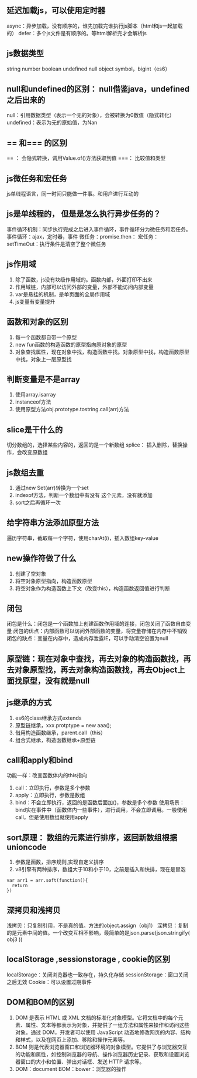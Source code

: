 ## 延迟加载js，可以使用定时器
async：异步加载，没有顺序的，谁先加载完谁执行js脚本（html和js一起加载的）
defer：多个js文件是有顺序的。等html解析完才会解析js

## js数据类型
string number boolean undefined null      object    symbol，bigint（es6）

## null和undefined的区别： null借鉴java，undefined之后出来的
null：引用数据类型（表示一个无的对象），会被转换为0数值（隐式转化）
undefined：表示为无的原始值，为Nan

## == 和=== 的区别
== ： 会隐式转换，调用Value.of()方法获取到值
===： 比较值和类型

## js微任务和宏任务
js单线程语言，同一时间只能做一件事。和用户进行互动的

## js是单线程的， 但是是怎么执行异步任务的？
事件循环机制：同步执行完成之后进入事件循环，事件循环分为微任务和宏任务。      事件循环：ajax，定时器，事件
微任务：promise.then：
宏任务：setTimeOut：执行条件是清空了整个微任务

## js作用域
1. 除了函数，js没有块级作用域的。函数内部，外面打印不出来
2. 作用域链，内部可以访问外部的变量，外部不能访问内部变量
3. var是悬挂的机制，是单页面的全局作用域
4. js变量有变量提升

## 函数和对象的区别
1. 每一个函数都自带一个原型
2. new fun函数的构造函数的原型指向原对象的原型
3. 对象查找属性，现在对象中找，构造函数中找。对象原型中找，构造函数原型中找，对象上一层原型找

## 判断变量是不是array
1. 使用array.isarray
2. instanceof方法
3. 使用原型方法obj.prototype.tostring.call(arr)方法

## slice是干什么的
切分数组的，选择某些内容的，返回的是一个新数组
splice： 插入删除，替换操作，会改变原数组

## js数组去重
1. 通过new Set(arr)转换为一个set
2. indexof方法，判断一个数组中有没有 这个元素，没有就添加
3. sort之后再循环一次

## 给字符串方法添加原型方法
遍历字符串，截取每一个字符，使用charAt(i)，插入数组key-value

## new操作符做了什么
1. 创建了空对象
2. 将空对象原型指向，构造函数原型
3. 将空对象作为构造函数上下文（改变this），构造函数返回值进行判断

## 闭包
闭包是什么：闭包是一个函数加上创建函数作用域的连接，闭包关闭了函数自由变量
闭包的优点：内部函数可以访问外部函数的变量，将变量存储在内存中不销毁
闭包的缺点：变量在内存中，造成内存泄露IE，可以手动清空设置为null

## 原型链：现在对象中查找，再去对象的构造函数找，再去对象原型找，再去对象构造函数找，再去Object上面找原型，没有就是null
## js继承的方式
1. es6的class继承方式extends
2. 原型链继承，xxx.protptype = new aaa();
3. 借用构造函数继承，parent.call（this）
4. 组合式继承，构造函数继承+原型链

## call和apply和bind
功能一样：改变函数体内的this指向
1. call：立即执行，参数是多个参数
2. apply：立即执行，参数是数组
3. bind：不会立即执行，返回的是函数后面加()，参数是多个参数
使用场景： bind实在事件中（函数体内一些事件），进行调用，不会立即调用。一般使用call，但是使用数组就使用apply

## sort原理： 数组的元素进行排序，返回新数组根据unioncode
1. 参数是函数，排序规则,实现自定义排序
2. v8引擎有两种排序，数组大于10和小于10，之前是插入和快排，现在是冒泡
```
var arr1 = arr.soft(function(){
  return 
})
```
## 深拷贝和浅拷贝
浅拷贝：只复制引用，不是真的值。方法的object.assign（obj1）
深拷贝：复制的是元素中间的值。一个改变互相不影响，最简单的是json.parse(json.stringify( obj3 ))

## localStorage ,sessionstorage , cookie的区别
localStorage：关闭浏览器也一致存在，持久化存储
sessionStorage：窗口关闭之后无效
Cookie：可以设置过期事件

## DOM和BOM的区别
1. DOM 是表示 HTML 或 XML 文档的标准化对象模型。它将文档中的每个元素、属性、文本等都表示为对象，并提供了一组方法和属性来操作和访问这些对象。通过 DOM，开发者可以使用 JavaScript 动态地修改网页的内容、结构和样式，以及在网页上添加、移除和操作元素等。
2. BOM 则是代表浏览器窗口和浏览器环境的对象模型。它提供了与浏览器交互的功能和属性，如控制浏览器的导航、操作浏览器历史记录、获取和设置浏览器窗口的大小和位置、弹出对话框、发送 HTTP 请求等。
3. DOM：document  BOM：bower：浏览器的操作
